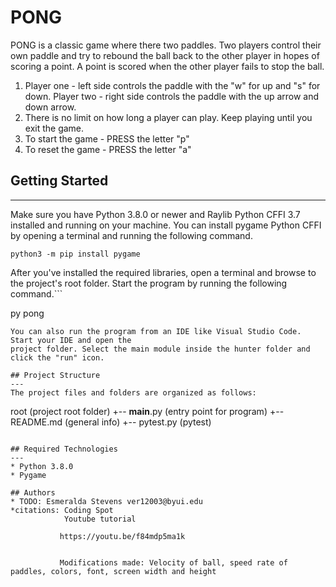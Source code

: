 # PONG
PONG is a classic game where there two paddles. Two players control their own paddle and try to rebound the ball back to the other player in hopes of scoring a point. A point is scored when the other player fails to stop the ball.  
1. Player one - left side controls the paddle with the "w" for up and "s" for down.
   Player two - right side controls the paddle with the up arrow and down arrow. 
2. There is no limit on how long a player can play. Keep playing until you exit the game. 
3. To start the game - PRESS the letter "p"
4. To reset the game - PRESS the letter "a"


## Getting Started
---
Make sure you have Python 3.8.0 or newer and Raylib Python CFFI 3.7 installed and running on your machine. You can install pygame Python CFFI by opening a terminal and running the following command.
```
python3 -m pip install pygame
```
After you've installed the required libraries, open a terminal and browse to the project's root folder. Start the program by running the following command.```

py pong 
```
You can also run the program from an IDE like Visual Studio Code. Start your IDE and open the 
project folder. Select the main module inside the hunter folder and click the "run" icon.

## Project Structure
---
The project files and folders are organized as follows:
```
root                    (project root folder)
  +-- __main__.py       (entry point for program)
+-- README.md           (general info)
+-- pytest.py           (pytest)
```

## Required Technologies
---
* Python 3.8.0
* Pygame

## Authors
* TODO: Esmeralda Stevens ver12003@byui.edu
*citations: Coding Spot 
            Youtube tutorial 

           https://youtu.be/f84mdp5ma1k


           Modifications made: Velocity of ball, speed rate of paddles, colors, font, screen width and height 
          


